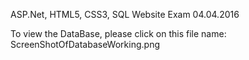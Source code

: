 ASP.Net, HTML5, CSS3, SQL Website Exam 04.04.2016

To view the DataBase, please click on this file name: ScreenShotOfDatabaseWorking.png
